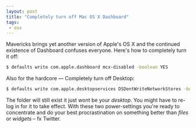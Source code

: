 ```yaml
---
layout: post
title: "Completely turn off Mac OS X Dashboard"
tags:
 - osx
---
```

Mavericks brings yet another version of Apple's OS X and the continued existence of Dashboard confuses everyone. Here's how to completely turn it off:

````sh
$ defaults write com.apple.dashboard mcx-disabled -boolean YES
````

Also for the hardcore &mdash; Completely turn off Desktop:

````sh
$ defaults write com.apple.desktopservices DSDontWriteNetworkStores -bool true
````

The folder will still exist it just wont be your _desktop_. You might have to re-log in for it to take effect. With these two power-settings you're ready to concentrate and do your best procrastination on something better than _files_ or _widgets_ &ndash; fx Twitter.
